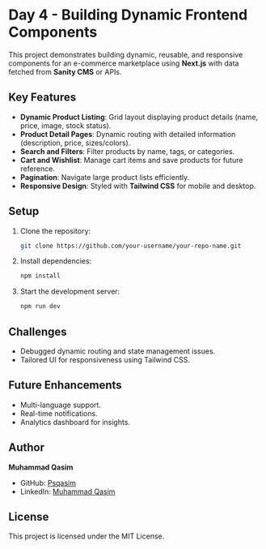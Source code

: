 # Day 4 - Building Dynamic Frontend Components

This project demonstrates building dynamic, reusable, and responsive components for an e-commerce marketplace using **Next.js** with data fetched from **Sanity CMS** or APIs.

## Key Features
- **Dynamic Product Listing**: Grid layout displaying product details (name, price, image, stock status).
- **Product Detail Pages**: Dynamic routing with detailed information (description, price, sizes/colors).
- **Search and Filters**: Filter products by name, tags, or categories.
- **Cart and Wishlist**: Manage cart items and save products for future reference.
- **Pagination**: Navigate large product lists efficiently.
- **Responsive Design**: Styled with **Tailwind CSS** for mobile and desktop.

## Setup
1. Clone the repository:
   ```bash
   git clone https://github.com/your-username/your-repo-name.git
   ```
2. Install dependencies:
   ```bash
   npm install
   ```
3. Start the development server:
   ```bash
   npm run dev
   ```

## Challenges
- Debugged dynamic routing and state management issues.
- Tailored UI for responsiveness using Tailwind CSS.

## Future Enhancements
- Multi-language support.
- Real-time notifications.
- Analytics dashboard for insights.

## Author
**Muhammad Qasim**
- GitHub: [Psqasim ](#)
- LinkedIn: [Muhammad Qasim](#)

## License
This project is licensed under the MIT License.

